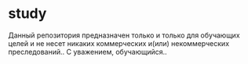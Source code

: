 # study
Данный репозитория предназначен только и только для обучающих целей и не несет никаких коммерческих и(или) некоммерческих преследований.. С уважением, обучающийся..
